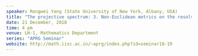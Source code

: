 ```yaml
---
speaker: Rongwei Yang (State University of New York, Albany, USA)
title: "The projective spectrum: 3. Non-Euclidean metrics on the resolvent set"
date: 21 December, 2018
time: 4 pm
venue: LH-1, Mathematics Department
series: "APRG Seminar"
website: http://math.iisc.ac.in/~aprg/index.php?id=seminar18-19
---
```

